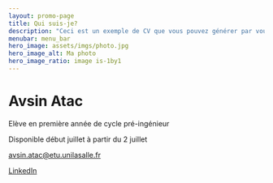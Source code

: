 ```yaml
---
layout: promo-page
title: Qui suis-je?
description: "Ceci est un exemple de CV que vous pouvez générer par vous-même"
menubar: menu_bar
hero_image: assets/imgs/photo.jpg
hero_image_alt: Ma photo
hero_image_ratio: image is-1by1
---
```


# Avsin Atac
Elève en première année de cycle pré-ingénieur


Disponible début juillet à partir du 2 juillet

[avsin.atac@etu.unilasalle.fr](mailto:avsin.atac@etu.unilasalle.fr)

[LinkedIn](https://www.linkedin.com/in/Prenom.Nom)



